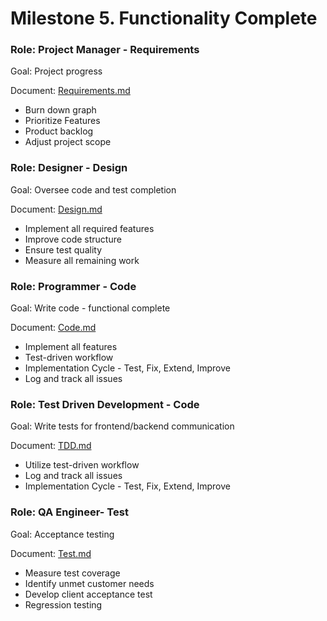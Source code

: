# Milestone 5. Functionality Complete

### Role: Project Manager - Requirements

Goal: Project progress

Document: [Requirements.md](https://github.com/Twitter-Clone/twitter-clone-documentation/blob/master/milestone-5/Requirements.md)

- Burn down graph
- Prioritize Features
- Product backlog
- Adjust project scope

### Role: Designer - Design

Goal: Oversee code and test completion

Document: [Design.md](https://github.com/Twitter-Clone/twitter-clone-documentation/blob/master/milestone-5/Design.md)

- Implement all required features
- Improve code structure
- Ensure test quality
- Measure all remaining work

### Role: Programmer - Code

Goal: Write code - functional complete

Document: [Code.md](https://github.com/Twitter-Clone/twitter-clone-documentation/blob/master/milestone-5/Code.md)

- Implement all features
- Test-driven workflow
- Implementation Cycle - Test, Fix, Extend, Improve
- Log and track all issues

### Role: Test Driven Development - Code

Goal: Write tests for frontend/backend communication

Document: [TDD.md](https://github.com/Twitter-Clone/twitter-clone-documentation/blob/master/milestone-5/TDD.md)

- Utilize test-driven workflow
- Log and track all issues
- Implementation Cycle - Test, Fix, Extend, Improve

### Role: QA Engineer- Test

Goal: Acceptance testing

Document: [Test.md](https://github.com/Twitter-Clone/twitter-clone-documentation/blob/master/milestone-5/Test.md)

- Measure test coverage
- Identify unmet customer needs
- Develop client acceptance test
- Regression testing

